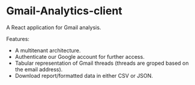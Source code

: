 # Gmail-Analytics-client
A React application for Gmail analysis.

Features:
- A multitenant architecture.
- Authenticate our Google account for further access.
- Tabular representation of Gmail threads (threads are groped based on the email address).
- Download report/formatted data in either CSV or JSON.
